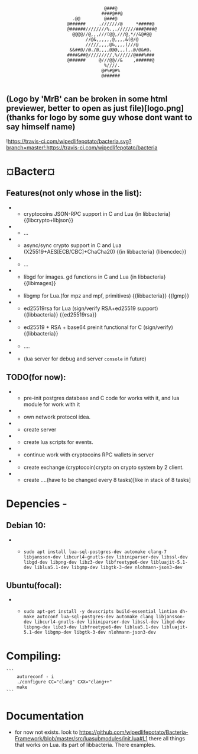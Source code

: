 ```                                                                                
                                                                                
                                     @###@                                      
                                    ####@##@                                    
                         .@@         @###@                                      
                       @######     .///////@     *#####@                        
                       @######////////%.,.///////###@###@                       
                         @@@@//@,,,///(@@,///@,*//&@#@@                         
                              //@&,,,,,,@,,,,&(@/@                              
                              /////,,,,@&,,,,(///@                              
                        &&##@//@./@,,,,@@@,,,(,.@/@&#@.                         
                       ####&##@/////////,%//////@###%###                        
                       @######     @///@@//&    ,######@                        
                                     %////.                                     
                                    @#%#@#%                                     
                                    @######                                     
                                                                                
```                                                                                
(Logo by 'MrB' can be broken in some html previewer, better to open as just file)[logo.png]
(thanks for logo by some guy whose dont want to say himself name)
--------------------------------------------------
!https://travis-ci.com/wipedlifepotato/bacteria.svg?branch=master!:https://travis-ci.com/wipedlifepotato/bacteria
# ¤Bacter¤ 
## Features(not only whose in the list):
*	- cryptocoins JSON-RPC support in C and Lua {in libbacteria} {{libcrypto+libjson}}
*	- ...
*	- async/sync crypto support in C and Lua (X25519+AES[ECB/CBC]+ChaCha20) {{in libbacteria} {libencdec}}
*	- ...
*	- libgd for images. gd functions in C and Lua {in libbacteria} {{libimages}}
*	- libgmp for Lua.(for mpz and mpf, primitives) {{libbacteria}} {{lgmp}}
*	- ed25519rsa for Lua (sign/verify RSA+ed25519 support) {{libbacteria}} {{ed25519rsa}} 
*	- ed25519 + RSA + base64 preinit functional for C (sign/verify) {{libbacteria}} 
*	- ....
*	- (lua server for debug and server `console` in future)
## TODO(for now):
*	- pre-init postgres database and C code for works with it, and lua module for work with it
*	- own network protocol idea.
*	- create server
*	- create lua scripts for events.
*	- continue work with cryptocoins RPC wallets in server
*	- create exchange (cryptocoin)crypto on crypto system by 2 client.
*	- create ....(have to be changed every 8 tasks)[like in stack of 8 tasks]
	
# Depencies -
## 	Debian 10:
* -		sudo apt install lua-sql-postgres-dev automake clang-7 libjansson-dev libcurl4-gnutls-dev libiniparser-dev libssl-dev libgd-dev libpng-dev libz3-dev libfreetype6-dev libluajit-5.1-dev liblua5.1-dev libgmp-dev libgtk-3-dev nlohmann-json3-dev
## 	Ubuntu(focal):
* -		sudo apt-get install -y devscripts build-essential lintian dh-make autoconf lua-sql-postgres-dev automake clang libjansson-dev libcurl4-gnutls-dev libiniparser-dev libssl-dev libgd-dev libpng-dev libz3-dev libfreetype6-dev liblua5.1-dev libluajit-5.1-dev libgmp-dev libgtk-3-dev nlohmann-json3-dev
	

# Compiling:
	```
		autoreconf - i
		./configure CC="clang" CXX="clang++"
		make
	```

# Documentation
- for now not exists. look to https://github.com/wipedlifepotato/Bacteria-Framework/blob/master/src/luasubmodules/init.lua#L1
there all things that works on Lua. its part of libbacteria. There examples. 

